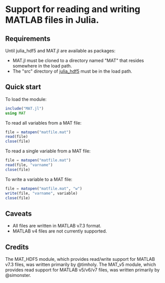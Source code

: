 # Support for reading and writing MATLAB files in Julia.

## Requirements

Until julia_hdf5 and MAT.jl are available as packages:

* MAT.jl must be cloned to a directory named "MAT" that resides somewhere in the load path.
* The "src" directory of [julia_hdf5](https://github.com/timholy/julia_hdf5/) must be in the load path.

## Quick start

To load the module:

```julia
include("MAT.jl")
using MAT
```

To read all variables from a MAT file:

```julia
file = matopen("matfile.mat")
read(file)
close(file)
```

To read a single variable from a MAT file:

```julia
file = matopen("matfile.mat")
read(file, "varname")
close(file)
```

To write a variable to a MAT file:

```julia
file = matopen("matfile.mat", "w")
write(file, "varname", variable)
close(file)
```

## Caveats

* All files are written in MATLAB v7.3 format.
* MATLAB v4 files are not currently supported.

## Credits

The MAT_HDF5 module, which provides read/write support for MATLAB v7.3 files, was written primarily by @timholy. The MAT_v5 module, which provides read support for MATLAB v5/v6/v7 files, was written primarily by @simonster.